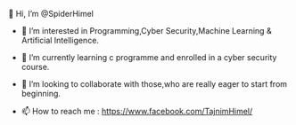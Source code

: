  👋 Hi, I’m @SpiderHimel

- 👀 I’m interested in Programming,Cyber Security,Machine Learning & Artificial Intelligence.

- 🌱 I’m currently learning c programme and enrolled in a cyber security course.

- 💞️ I’m looking to collaborate with those,who are really eager to start from beginning.

- 📫 How to reach me : https://www.facebook.com/TajnimHimel/

